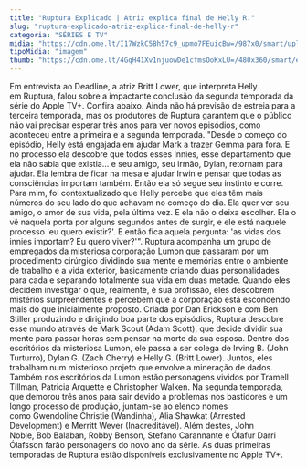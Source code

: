 ```yaml
---
title: "Ruptura Explicado | Atriz explica final de Helly R."
slug: "ruptura-explicado-atriz-explica-final-de-helly-r"
categoria: "SÉRIES E TV"
midia: "https://cdn.ome.lt/I17WzkC5Bh57c9_upmo7FEuicBw=/987x0/smart/uploads/conteudo/fotos/OMELETE_CAPA_-_2025-03-24T110145.702.png"
tipoMidia: "imagem"
thumb: "https://cdn.ome.lt/4GqH41Xv1njuowDe1cfmsOoKxLU=/480x360/smart/extras/conteudos/omelete_THUMB_-_2025-03-24T110122.473.png"
---
```


Em entrevista ao Deadline, a atriz Britt Lower, que interpreta Helly em Ruptura, falou sobre a impactante conclusão da segunda temporada da série do Apple TV+. Confira abaixo.
Ainda não há previsão de estreia para a terceira temporada, mas os produtores de Ruptura garantem que o público não vai precisar esperar três anos para ver novos episódios, como aconteceu entre a primeira e a segunda temporada.
"Desde o começo do episódio, Helly está engajada em ajudar Mark a trazer Gemma para fora. E no processo ela descobre que todos esses Innies, esse departamento que ela não sabia que existia... e seu amigo, seu irmão, Dylan, retornam para ajudar. Ela lembra de ficar na mesa e ajudar Irwin e pensar que todas as consciências importam também. Então ela só segue seu instinto e corre. Para mim, foi contextualizado que Helly percebe que eles têm mais números do seu lado do que achavam no começo do dia. Ela quer ver seu amigo, o amor de sua vida, pela última vez. E ela não o deixa escolher. Ela o vê naquela porta por alguns segundos antes de surgir, e ele está naquele processo 'eu quero existir?'. E então fica aquela pergunta: 'as vidas dos innies importam? Eu quero viver?'".
Ruptura acompanha um grupo de empregados da misteriosa corporação Lumon que passaram por um procedimento cirúrgico dividindo sua mente e memórias entre o ambiente de trabalho e a vida exterior, basicamente criando duas personalidades para cada e separando totalmente sua vida em duas metade. Quando eles decidem investigar o que, realmente, é sua profissão, eles descobrem mistérios surpreendentes e percebem que a corporação está escondendo mais do que inicialmente proposto.
Criada por Dan Erickson e com Ben Stiller produzindo e dirigindo boa parte dos episódios, Ruptura descobre esse mundo através de Mark Scout (Adam Scott), que decide dividir sua mente para passar horas sem pensar na morte da sua esposa. Dentro dos escritórios da misteriosa Lumon, ele passa a ser colega de Irving B. (John Turturro), Dylan G. (Zach Cherry) e Helly G. (Britt Lower). Juntos, eles trabalham num misterioso projeto que envolve a mineração de dados.
Também nos escritórios da Lumon estão personagens vividos por Tramell Tillman, Patricia Arquette e Christopher Walken.
Na segunda temporada, que demorou três anos para sair devido a problemas nos bastidores e um longo processo de produção, juntam-se ao elenco nomes como Gwendoline Christie (Wandinha), Alia Shawkat (Arrested Development) e Merritt Wever (Inacreditável). Além destes, John Noble, Bob Balaban, Robby Benson, Stefano Carannante e Ólafur Darri Ólafsson farão personagens do novo ano da série.
As duas primeiras temporadas de Ruptura estão disponíveis exclusivamente no Apple TV+.
